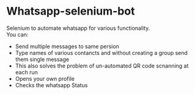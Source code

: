 # Whatsapp-selenium-bot
Selenium to automate whatsapp for various functionality.
<br/>
You can:
<ul>
  <li>Send multiple messages to same persion</li>
  <li>Type names of various contancts and without creating a group send them single message</li>
  <li>This also solves the problem of un-automated QR code scnanning at each run</li>
  <li>Opens your own profile </li>
  <li>Checks the whatsapp Status</li>
  </ul>
  
